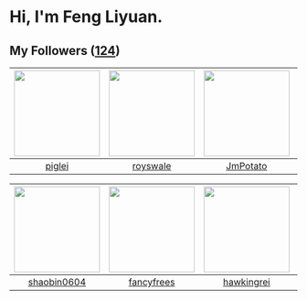 # Hi, I'm Feng Liyuan.

## My Followers ([124](https://github.com/SunRunAway?tab=followers))

| <img src="https://avatars.githubusercontent.com/u/731266?v=4" width="150" height="150" /> | <img src="https://avatars.githubusercontent.com/u/26373840?v=4" width="150" height="150" /> | <img src="https://avatars.githubusercontent.com/u/1446531?v=4" width="150" height="150" /> | <img src="https://avatars.githubusercontent.com/u/6133860?v=4" width="150" height="150" /> |
| :---------------------------------------------------------------------------------------: | :-----------------------------------------------------------------------------------------: | :----------------------------------------------------------------------------------------: | :----------------------------------------------------------------------------------------: |
|                            [piglei](https://github.com/piglei)                            |                           [royswale](https://github.com/royswale)                           |                           [JmPotato](https://github.com/JmPotato)                          |                         [jianzhiyao](https://github.com/jianzhiyao)                        |

| <img src="https://avatars.githubusercontent.com/u/10383?v=4" width="150" height="150" /> | <img src="https://avatars.githubusercontent.com/u/3293915?v=4" width="150" height="150" /> | <img src="https://avatars.githubusercontent.com/u/3427324?v=4" width="150" height="150" /> | <img src="https://avatars.githubusercontent.com/u/1492263?v=4" width="150" height="150" /> |
| :--------------------------------------------------------------------------------------: | :----------------------------------------------------------------------------------------: | :----------------------------------------------------------------------------------------: | :----------------------------------------------------------------------------------------: |
|                       [shaobin0604](https://github.com/shaobin0604)                      |                         [fancyfrees](https://github.com/fancyfrees)                        |                         [hawkingrei](https://github.com/hawkingrei)                        |                             [nighca](https://github.com/nighca)                            |